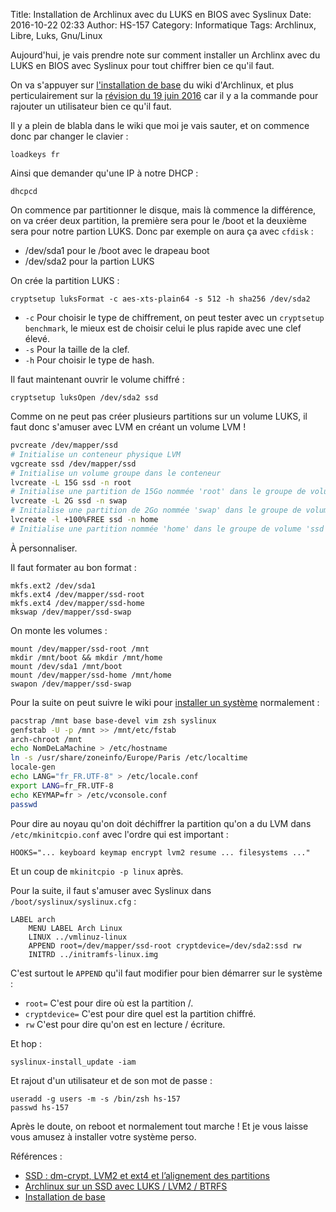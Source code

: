 Title: Installation de Archlinux avec du LUKS en BIOS avec Syslinux
Date: 2016-10-22 02:33
Author: HS-157
Category: Informatique
Tags: Archlinux, Libre, Luks, Gnu/Linux

Aujourd'hui, je vais prendre note sur comment installer un Archlinx avec du LUKS en BIOS avec Syslinux pour tout chiffrer bien ce qu'il faut.

On va s'appuyer sur [l'installation de base](https://wiki.archlinux.fr/Installation) du wiki d'Archlinux, et plus perticulairement sur la [révision du 19 juin 2016](https://wiki.archlinux.fr/index.php?title=Installation&oldid=6714) car il y a la commande pour rajouter un utilisateur bien ce qu'il faut.

Il y a plein de blabla dans le wiki que moi je vais sauter, et on commence donc par changer le clavier :
~~~
loadkeys fr
~~~

Ainsi que demander qu'une IP à notre DHCP :
~~~
dhcpcd
~~~

On commence par partitionner le disque, mais là commence la différence, on va créer deux partition, la première sera pour le /boot et la deuxième sera pour notre partion LUKS. Donc par exemple on aura ça avec `cfdisk` :

- /dev/sda1 pour le /boot avec le drapeau boot
- /dev/sda2 pour la partion LUKS

On crée la partition LUKS :
~~~
cryptsetup luksFormat -c aes-xts-plain64 -s 512 -h sha256 /dev/sda2
~~~
+ `-c` Pour choisir le type de chiffrement, on peut tester avec un `cryptsetup benchmark`, le mieux est de choisir celui le plus rapide avec une clef élevé.
+ `-s` Pour la taille de la clef.
+ `-h` Pour choisir le type de hash.

Il faut maintenant ouvrir le volume chiffré :
~~~
cryptsetup luksOpen /dev/sda2 ssd
~~~

Comme on ne peut pas créer plusieurs partitions sur un volume LUKS, il faut donc s'amuser avec LVM en créant un volume LVM !
~~~bash
pvcreate /dev/mapper/ssd
# Initialise un conteneur physique LVM
vgcreate ssd /dev/mapper/ssd
# Initialise un volume groupe dans le conteneur
lvcreate -L 15G ssd -n root
# Initialise une partition de 15Go nommée 'root' dans le groupe de volume 'ssd'
lvcreate -L 2G ssd -n swap
# Initialise une partition de 2Go nommée 'swap' dans le groupe de volume 'ssd'
lvcreate -l +100%FREE ssd -n home
# Initialise une partition nommée 'home' dans le groupe de volume 'ssd'
~~~
À personnaliser.

Il faut formater au bon format :
~~~
mkfs.ext2 /dev/sda1
mkfs.ext4 /dev/mapper/ssd-root
mkfs.ext4 /dev/mapper/ssd-home
mkswap /dev/mapper/ssd-swap
~~~

On monte les volumes :
~~~
mount /dev/mapper/ssd-root /mnt
mkdir /mnt/boot && mkdir /mnt/home
mount /dev/sda1 /mnt/boot
mount /dev/mapper/ssd-home /mnt/home
swapon /dev/mapper/ssd-swap
~~~

Pour la suite on peut suivre le wiki pour [installer un système](https://wiki.archlinux.fr/Installation#Installation_du_syst.C3.A8me_de_base) normalement :
~~~bash
pacstrap /mnt base base-devel vim zsh syslinux
genfstab -U -p /mnt >> /mnt/etc/fstab
arch-chroot /mnt
echo NomDeLaMachine > /etc/hostname
ln -s /usr/share/zoneinfo/Europe/Paris /etc/localtime
locale-gen
echo LANG="fr_FR.UTF-8" > /etc/locale.conf
export LANG=fr_FR.UTF-8
echo KEYMAP=fr > /etc/vconsole.conf
passwd
~~~

Pour dire au noyau qu'on doit déchiffrer la partition qu'on a du LVM dans `/etc/mkinitcpio.conf` avec l'ordre qui est important :
~~~
HOOKS="... keyboard keymap encrypt lvm2 resume ... filesystems ..."
~~~
Et un coup de `mkinitcpio -p linux` après.

Pour la suite, il faut s'amuser avec Syslinux dans `/boot/syslinux/syslinux.cfg` :
~~~
LABEL arch
	MENU LABEL Arch Linux
	LINUX ../vmlinuz-linux
	APPEND root=/dev/mapper/ssd-root cryptdevice=/dev/sda2:ssd rw
	INITRD ../initramfs-linux.img
~~~
C'est surtout le `APPEND` qu'il faut modifier pour bien démarrer sur le système :

+ `root=` C'est pour dire où est la partition /.
+ `cryptdevice=` C'est pour dire quel est la partition chiffré.
+ `rw` C'est pour dire qu'on est en lecture / écriture.

Et hop :
~~~
syslinux-install_update -iam
~~~

Et rajout d'un utilisateur et de son mot de passe :
~~~
useradd -g users -m -s /bin/zsh hs-157
passwd hs-157
~~~

Après le doute, on reboot et normalement tout marche !
Et je vous laisse vous amusez à installer votre système perso.

Références :

- [SSD : dm-crypt, LVM2 et ext4 et l’alignement des partitions](http://www.guiguishow.info/2012/05/27/ssd-dm-crypt-lvm2-et-ext4-et-lalignement-des-partitions/)
- [Archlinux sur un SSD avec LUKS / LVM2 / BTRFS](https://blog.zenithar.org/post/2016/01/24/archlinux-ssd-luks-lvm-btrfs/)
- [Installation de base](https://wiki.archlinux.fr/Installation)
